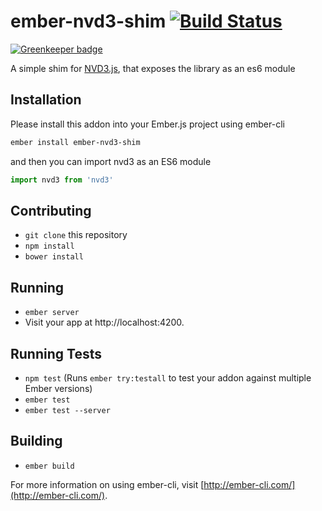 # ember-nvd3-shim [![Build Status](https://travis-ci.org/mike-north/ember-nvd3-shim.svg?branch=master)](https://travis-ci.org/mike-north/ember-nvd3-shim)

[![Greenkeeper badge](https://badges.greenkeeper.io/mike-north/ember-nvd3-shim.svg)](https://greenkeeper.io/)

A simple shim for [NVD3.js](http://nvd3.org), that exposes the library as an es6 module

## Installation

Please install this addon into your Ember.js project using ember-cli
```sh
ember install ember-nvd3-shim
```

and then you can import nvd3 as an ES6 module

```js
import nvd3 from 'nvd3'

```

## Contributing

* `git clone` this repository
* `npm install`
* `bower install`

## Running

* `ember server`
* Visit your app at http://localhost:4200.

## Running Tests

* `npm test` (Runs `ember try:testall` to test your addon against multiple Ember versions)
* `ember test`
* `ember test --server`

## Building

* `ember build`

For more information on using ember-cli, visit [http://ember-cli.com/](http://ember-cli.com/).
